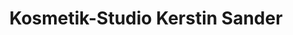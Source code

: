 ---
title: "Kosmetik-Studio Kerstin Sander"
url: /wagenfeld/kosmetik-studio-kerstin-sander/
shop: Kosmetik
---